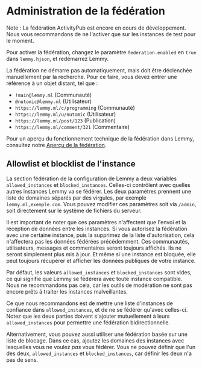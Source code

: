 # Administration de la fédération

Note : La fédération ActivityPub est encore en cours de développement. Nous vous recommandons de ne l'activer que sur les instances de test pour le moment.

Pour activer la fédération, changez le paramètre `federation.enabled` en `true` dans `lemmy.hjson`, et redémarrez Lemmy.

La fédération ne démarre pas automatiquement, mais doit être déclenchée manuellement par la recherche. Pour ce faire, vous devez entrer une référence à un objet distant, tel que :

- `!main@lemmy.ml` (Communauté)
- `@nutomic@lemmy.ml` (Utilisateur)
- `https://lemmy.ml/c/programming` (Communauté)
- `https://lemmy.ml/u/nutomic` (Utilisateur)
- `https://lemmy.ml/post/123` (Publication)
- `https://lemmy.ml/comment/321` (Commentaire)

Pour un aperçu du fonctionnement technique de la fédération dans Lemmy, consultez notre [Aperçu de la fédération](contributing_federation_overview.md).

## Allowlist et blocklist de l'instance

La section fédération de la configuration de Lemmy a deux variables `allowed_instances` et `blocked_instances`. Celles-ci contrôlent avec quelles autres instances Lemmy va se fédérer. Les deux paramètres prennent une liste de domaines séparés par des virgules, par exemple `lemmy.ml,exemple.com`. Vous pouvez modifier ces paramètres soit via `/admin`, soit directement sur le système de fichiers du serveur. 

Il est important de noter que ces paramètres n'affectent que l'envoi et la réception de données entre les instances. Si vous autorisez la fédération avec une certaine instance, puis la supprimez de la liste d'autorisation, cela n'affectera pas les données fédérées précédemment. Ces communautés, utilisateurs, messages et commentaires seront toujours affichés. Ils ne seront simplement plus mis à jour. Et même si une instance est bloquée, elle peut toujours récupérer et afficher les données publiques de votre instance.

Par défaut, les valeurs `allowed_instances` et `blocked_instances` sont vides, ce qui signifie que Lemmy se fédérera avec toute instance compatible. Nous ne recommandons pas cela, car les outils de modération ne sont pas encore prêts à traiter les instances malveillantes.

Ce que nous recommandons est de mettre une liste d'instances de confiance dans `allowed_instances`, et de ne se fédérer qu'avec celles-ci. Notez que les deux parties doivent s'ajouter mutuellement à leurs `allowed_instances` pour permettre une fédération bidirectionnelle.

Alternativement, vous pouvez aussi utiliser une fédération basée sur une liste de blocage. Dans ce cas, ajoutez les domaines des instances avec lesquelles vous ne voulez *pas* vous fédérer. Vous ne pouvez définir que l'un des deux, `allowed_instances` et `blocked_instances`, car définir les deux n'a pas de sens.
